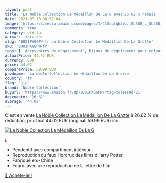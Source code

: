 ```yaml
---
layout: post
title: 'La Noble Collection Le Médaillon De La G avec 26.62 % rabais '
date: 2021-07-18 08:32:04
image: 'https://m.media-amazon.com/images/I/41ScqfqNJrL._SL500_._SL400_.jpg'
comments: true
category: ofertas
author: 'tole.es'
slug: 'B001PAGGPW-fr La Noble Collection Le Médaillon De La Grotte'
sku: 'B001PAGGPW-fr'
tags: [ 'Accessoires de déguisement','Bijoux de déguisement pour enfants','Colliers pour enfants','Jeux dimitation, déguisements et accessoires','Jeux et Jouets','Jeux et jouets','noble collection', ]
actualPrice: 44.02 EUR
currency: EUR
price: 44.02
comparePrice: 59.99 EUR
prodname: 'La Noble Collection Le Médaillon De La Grotte'
country: 'fr'
flag: '🇫🇷'
brand: 'Noble Collection'
buyurl: 'https://www.amazon.fr/dp/B001PAGGPW/?tag=tolees0d-21'
descuento: '26.62'
average: '44.02'
---
```


C'est en vente [La Noble Collection Le Médaillon De La Grotte](https://www.amazon.fr/dp/B001PAGGPW/?tag=tolees0d-21)  à  26.62 % de réduction, prix final  44.02 EUR (original: 59.99 EUR) ici:

[![La Noble Collection Le Médaillon De La G](https://m.media-amazon.com/images/I/41ScqfqNJrL._SL500_._SL400_.jpg)](https://www.amazon.fr/dp/B001PAGGPW/?tag=tolees0d-21)

ℹ️:

- Pendentif avec compartiment intérieur.
- Reproduction du faux Horcrux des films dHarry Potter.
- Fabriqué en:- Chine
- Fourni avec une reproduction de la lettre du film.

[🛒 Achète-le!!](https://www.amazon.fr/dp/B001PAGGPW/?tag=tolees0d-21)
